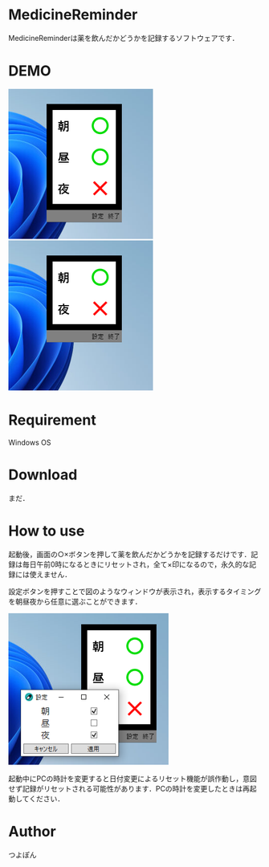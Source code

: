 # MedicineReminder

MedicineReminderは薬を飲んだかどうかを記録するソフトウェアです．

# DEMO
![動作時のスクリーンショット1](img/1.png "動作の様子1")
![動作時のスクリーンショット2](img/2.png "動作の様子2")

# Requirement
Windows OS

# Download
まだ．

# How to use
起動後，画面の○×ボタンを押して薬を飲んだかどうかを記録するだけです．記録は毎日午前0時になるときにリセットされ，全て×印になるので，永久的な記録には使えません．

設定ボタンを押すことで図のようなウィンドウが表示され，表示するタイミングを朝昼夜から任意に選ぶことができます．

![使用方法](img/3.png "使用方法")

起動中にPCの時計を変更すると日付変更によるリセット機能が誤作動し，意図せず記録がリセットされる可能性があります．PCの時計を変更したときは再起動してください．

# Author
つよぽん